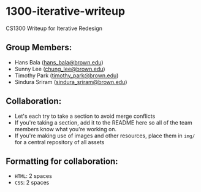 # 1300-iterative-writeup
CS1300 Writeup for Iterative Redesign

## Group Members:
* Hans Bala (hans_bala@brown.edu)
* Sunny Lee (chung_lee@brown.edu)
* Timothy Park (timothy_park@brown.edu)
* Sindura Sriram (sindura_sriram@brown.edu)

## Collaboration:
* Let's each try to take a section to avoid merge conflicts
* If you're taking a section, add it to the README here so all of the team members know what you're working on.
* If you're making use of images and other resources, place them in `img/` for a central repository of all assets

## Formatting for collaboration:
* `HTML`: 2 spaces
* `CSS`: 2 spaces
